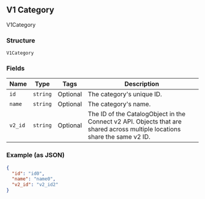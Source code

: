## V1 Category

V1Category

### Structure

`V1Category`

### Fields

| Name | Type | Tags | Description |
|  --- | --- | --- | --- |
| `id` | `string` | Optional | The category's unique ID. |
| `name` | `string` | Optional | The category's name. |
| `v2_id` | `string` | Optional | The ID of the CatalogObject in the Connect v2 API. Objects that are shared across multiple locations share the same v2 ID. |

### Example (as JSON)

```json
{
  "id": "id0",
  "name": "name0",
  "v2_id": "v2_id2"
}
```

